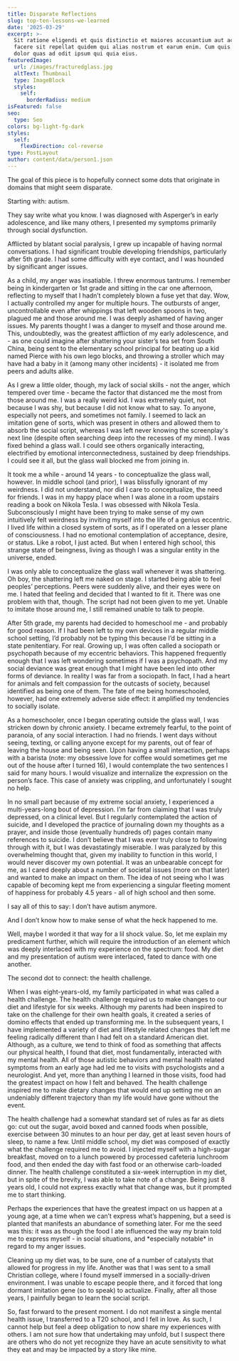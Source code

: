 ```yaml
---
title: Disparate Reflections
slug: top-ten-lessons-we-learned
date: '2025-03-29'
excerpt: >-
  Sit ratione eligendi et quis distinctio et maiores accusantium aut accusamus
  facere sit repellat quidem qui alias nostrum et earum enim. Cum quis sint eos
  dolor quas ad odit ipsum qui quia eius.
featuredImage:
  url: /images/fracturedglass.jpg
  altText: Thumbnail
  type: ImageBlock
  styles:
    self:
      borderRadius: medium
isFeatured: false
seo:
  type: Seo
colors: bg-light-fg-dark
styles:
  self:
    flexDirection: col-reverse
type: PostLayout
author: content/data/person1.json
---
```

The goal of this piece is to hopefully connect some dots that originate in domains that might seem disparate.

Starting with: autism.

They say write what you know. I was diagnosed with Asperger’s in early adolescence, and like many others, I presented my symptoms primarily through social dysfunction. 

Afflicted by blatant social paralysis, I grew up incapable of having normal conversations. I had significant trouble developing friendships, particularly after 5th grade. I had some difficulty with eye contact, and I was hounded by significant anger issues. 

As a child, my anger was insatiable. I threw enormous tantrums. I remember being in kindergarten or 1st grade and sitting in the car one afternoon, reflecting to myself that I hadn’t completely blown a fuse yet that day. Wow, I actually controlled my anger for multiple hours. The outbursts of anger, uncontrollable even after whippings that left wooden spoons in two, plagued me and those around me. I was deeply ashamed of having anger issues. My parents thought I was a danger to myself and those around me. This, undoubtedly, was the greatest affliction of my early adolescence, and  - as one could imagine after shattering your sister’s tea set from South China, being sent to the elementary school principal for beating up a kid named Pierce with his own lego blocks, and throwing a stroller which may have had a baby in it (among many other incidents) - it isolated me from peers and adults alike.

As I grew a little older, though, my lack of social skills - not the anger, which tempered over time - became the factor that distanced me the most from those around me. I was a really weird kid. I was extremely quiet, not because I was shy, but because I did not know what to say. To anyone, especially not peers, and sometimes not family. I seemed to lack an imitation gene of sorts, which was present in others and allowed them to absorb the social script, whereas I was left never knowing the screenplay's next line (despite often searching deep into the recesses of my mind). I was fixed behind a glass wall. I could see others organically interacting, electrified by emotional interconnectedness, sustained by deep friendships. I could see it all, but the glass wall blocked me from joining in.

It took me a while - around 14 years - to conceptualize the glass wall, however. In middle school (and prior), I was blissfully ignorant of my weirdness. I did not understand, nor did I care to conceptualize, the need for friends. I was in my happy place when I was alone in a room upstairs reading a book on Nikola Tesla. I was obsessed with Nikola Tesla. Subconsciously I might have been trying to make sense of my own intuitively felt weirdness by inviting myself into the life of a genius eccentric. I lived life within a closed system of sorts, as if I operated on a lesser plane of consciousness. I had no emotional contemplation of acceptance, desire, or status. Like a robot, I just acted. But when I entered high school, this strange state of beingness, living as though I was a singular entity in the universe, ended.

I was only able to conceptualize the glass wall whenever it was shattering. Oh boy, the shattering left me naked on stage. I started being able to feel peoples’ perceptions. Peers were suddenly alive, and their eyes were on me. I hated that feeling and decided that I wanted to fit it. There was one problem with that, though. The script had not been given to me yet. Unable to imitate those around me, I still remained unable to talk to people.

After 5th grade, my parents had decided to homeschool me - and probably for good reason. If I had been left to my own devices in a regular middle school setting, I’d probably not be typing this because I’d be sitting in a state penitentiary. For real. Growing up, I was often called a sociopath or psychopath because of my eccentric behaviors. This happened frequently enough that I was left wondering sometimes if I was a psychopath. And my social deviance was great enough that I might have been led into other forms of deviance. In reality I was far from a sociopath. In fact, I had a heart for animals and felt compassion for the outcasts of society, becauseI identified as being one of them. The fate of me being homeschooled, however, had one extremely adverse side effect: it amplified my tendencies to socially isolate. 

As a homeschooler, once I began operating outside the glass wall, I was stricken down by chronic anxiety. I became extremely fearful, to the point of paranoia, of any social interaction. I had no friends. I went days without seeing, texting, or calling anyone except for my parents, out of fear of leaving the house and being seen. Upon having a small interaction, perhaps with a barista (note: my obsessive love for coffee would sometimes get me out of the house after I turned 16), I would contemplate the two sentences I said for many hours. I would visualize and internalize the expression on the person’s face. This case of anxiety was crippling, and unfortunately I sought no help.

In no small part because of my extreme social anxiety, I experienced a multi-years-long bout of depression. I’m far from claiming that I was truly depressed, on a clinical level. But I regularly contemplated the action of suicide, and I developed the practice of journaling down my thoughts as a prayer, and inside those (eventually hundreds of) pages contain many references to suicide. I don’t believe that I was ever truly close to following through with it, but I was devastatingly miserable. I was paralyzed by this overwhelming thought that, given my inability to function in this world, I would never discover my own potential. It was an unbearable concept for me, as I cared deeply about a number of societal issues (more on that later) and wanted to make an impact on them. The idea of not seeing who I was capable of becoming kept me from experiencing a singular fleeting moment of happiness for probably 4.5 years - all of high school and then some.

I say all of this to say: I don’t have autism anymore.

And I don’t know how to make sense of what the heck happened to me.

Well, maybe I worded it that way for a lil shock value. So, let me explain my predicament further, which will require the introduction of an element which was deeply interlaced with my experience on the spectrum: food. My diet and my presentation of autism were interlaced, fated to dance with one another.

The second dot to connect: the health challenge.

When I was eight-years-old, my family participated in what was called a health challenge. The health challenge required us to make changes to our diet and lifestyle for six weeks. Although my parents had been inspired to take on the challenge for their own health goals, it created a series of domino effects that ended up transforming me. In the subsequent years, I have implemented a variety of diet and lifestyle related changes that left me feeling radically different than I had felt on a standard American diet. Although, as a culture, we tend to think of food as something that affects our physical health, I found that diet, most fundamentally, interacted with my mental health. All of those autistic behaviors and mental health related symptoms from an early age had led me to visits with psychologists and a neurologist. And yet, more than anything I learned in those visits, food had the greatest impact on how I felt and behaved. The health challenge inspired me to make dietary changes that would end up setting me on an undeniably different trajectory than my life would have gone without the event.

The health challenge had a somewhat standard set of rules as far as diets go: cut out the sugar, avoid boxed and canned foods when possible, exercise between 30 minutes to an hour per day, get at least seven hours of sleep, to name a few. Until middle school, my diet was composed of exactly what the challenge required me to avoid. I injected myself with a high-sugar breakfast, moved on to a lunch powered by processed cafeteria lunchroom food, and then ended the day with fast food or an otherwise carb-loaded dinner. The health challenge constituted a six-week interruption in my diet, but in spite of the brevity, I was able to take note of a change. Being just 8 years old, I could not express exactly what that change was, but it prompted me to start thinking. 

Perhaps the experiences that have the greatest impact on us happen at a young age, at a time when we can’t express what’s happening, but a seed is planted that manifests an abundance of something later. For me the seed was this: it was as though the food I ate influenced the way my brain told me to express myself - in social situations, and \*especially notable\* in regard to my anger issues.

Cleaning up my diet was, to be sure, one of a number of catalysts that allowed for progress in my life. Another was that I was sent to a small Christian college, where I found myself immersed in a socially-driven environment. I was unable to escape people there, and it forced that long dormant imitation gene (so to speak) to actualize. Finally, after all those years, I painfully began to learn the social script.

So, fast forward to the present moment. I do not manifest a single mental health issue, I transferred to a T20 school, and I fell in love. As such, I cannot help but feel a deep obligation to now share my experiences with others. I am not sure how that undertaking may unfold, but I suspect there are others who do not yet recognize they have an acute sensitivity to what they eat and may be impacted by a story like mine.
